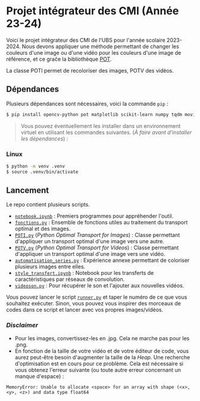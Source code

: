 # Projet intégrateur des CMI (Année 23-24)

Voici le projet intégrateur des CMI de l'UBS pour l'année scolaire 2023-2024.
Nous devons appliquer une méthode permettant de changer les couleurs d'une image ou d'une vidéo pour les couleurs d'une image de référence, et ce graĉe la bibliothèque [POT](https://github.com/PythonOT/POT).

La classe POTI permet de recoloriser des images, POTV des vidéos.

## Dépendances
Plusieurs dépendances sont nécessaires, voici la commande `pip` :

```bash
$ pip install opencv-python pot matplotlib scikit-learn numpy tqdm moviepy tensorflow
```

> Vous pouvez éventuellement les installer dans un environnement virtuel en utilisant les commandes suivantes.
> (*À faire avant d'installer les dépendances*) :

### Linux
```bash
$ python -m venv .venv
$ source .venv/bin/activate
```

## Lancement
Le repo contient plusieurs scripts.

- [`notebook.ipynb`](./notebook.ipynb) : Premiers programmes pour appréhender l'outil.
- [`fonctions.py`](./fonctions.py) : Ensemble de fonctions utiles au traitement du transport optimal et des images.
- [`POTI.py`](./POTI.py) (*Python Optimal Transport for Images*) : Classe permettant d'appliquer un transport optimal d'une image vers une autre.
- [`POTV.py`](./POTV.py) (*Python Optimal Transport for Videos*) : Classe permettant d'appliquer un transport optimal d'une image vers une vidéo. 
- [`automatisation_series.py`](./automatisation_series.py) : Expérience annexe permettant de coloriser plusieurs images entre elles.
- [`style_transfert.ipynb`](./style_transfer.ipynb) : Notebook pour les transferts de caractéristiques par réseaux de convolution.
- [`videoson.py`](./videoson.py) : Pour récupérer le son et l'ajouter aux nouvelles vidéos.

Vous pouvez lancer le script [`runner.py`](./runner.py) et taper le numéro de ce que vous souhaitez exécuter.
Sinon, vous pouvez vous inspirer des morceaux de codes dans ce script et lancer avec vos propres images/vidéos.

### *Disclaimer*
- Pour les images, convertissez-les en .jpg.
Cela ne marche pas pour les .png.
- En fonction de la taille de votre vidéo et de votre éditeur de code, vous aurez peut-être besoin d'augmenter la taille de la *Heap*.
Une recherche d'optimisation est en cours pour ce problème.
Cela est nécessaire si vous obtenez l'erreur suivante (ou toute autre erreur concernant un manque d'espace) :
````
MemoryError: Unable to allocate <space> for an array with shape (<x>, <y>, <z>) and data type float64
````
